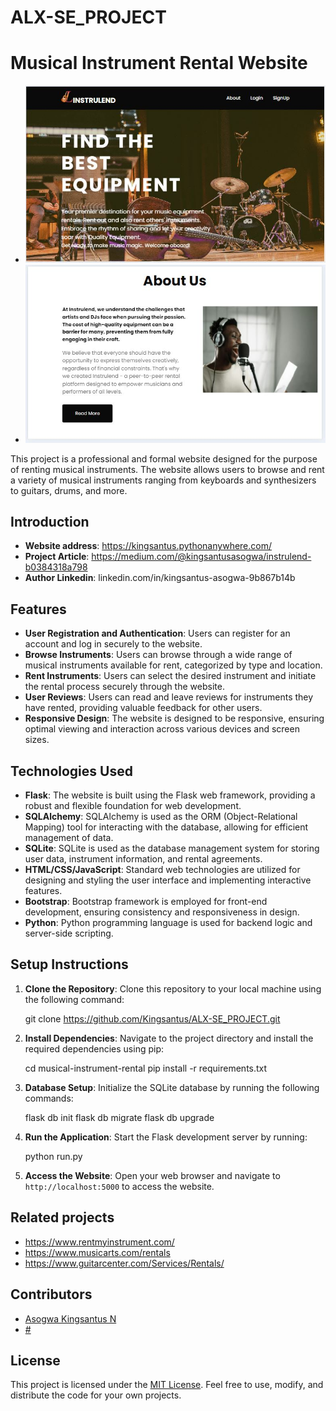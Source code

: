 # ALX-SE_PROJECT
# Musical Instrument Rental Website

- ![intro in index section](https://github.com/Kingsantus/ALX-SE_PROJECT/blob/main/instru1.JPG)
- ![about section in index page](https://github.com/Kingsantus/ALX-SE_PROJECT/blob/main/instru2.JPG)

This project is a professional and formal website designed for the purpose of renting musical instruments. The website allows users to browse and rent a variety of musical instruments ranging from keyboards and synthesizers to guitars, drums, and more.

## Introduction
- **Website address**: https://kingsantus.pythonanywhere.com/
- **Project Article**: https://medium.com/@kingsantusasogwa/instrulend-b0384318a798
- **Author Linkedin**: linkedin.com/in/kingsantus-asogwa-9b867b14b

## Features

- **User Registration and Authentication**: Users can register for an account and log in securely to the website.
- **Browse Instruments**: Users can browse through a wide range of musical instruments available for rent, categorized by type and location.
- **Rent Instruments**: Users can select the desired instrument and initiate the rental process securely through the website.
- **User Reviews**: Users can read and leave reviews for instruments they have rented, providing valuable feedback for other users.
- **Responsive Design**: The website is designed to be responsive, ensuring optimal viewing and interaction across various devices and screen sizes.

## Technologies Used

- **Flask**: The website is built using the Flask web framework, providing a robust and flexible foundation for web development.
- **SQLAlchemy**: SQLAlchemy is used as the ORM (Object-Relational Mapping) tool for interacting with the database, allowing for efficient management of data.
- **SQLite**: SQLite is used as the database management system for storing user data, instrument information, and rental agreements.
- **HTML/CSS/JavaScript**: Standard web technologies are utilized for designing and styling the user interface and implementing interactive features.
- **Bootstrap**: Bootstrap framework is employed for front-end development, ensuring consistency and responsiveness in design.
- **Python**: Python programming language is used for backend logic and server-side scripting.

## Setup Instructions

1. **Clone the Repository**: Clone this repository to your local machine using the following command:

    git clone https://github.com/Kingsantus/ALX-SE_PROJECT.git

2. **Install Dependencies**: Navigate to the project directory and install the required dependencies using pip:

    cd musical-instrument-rental
    pip install -r requirements.txt


3. **Database Setup**: Initialize the SQLite database by running the following commands:

    flask db init
    flask db migrate
    flask db upgrade


4. **Run the Application**: Start the Flask development server by running:

    python run.py


5. **Access the Website**: Open your web browser and navigate to `http://localhost:5000` to access the website.

## Related projects
- https://www.rentmyinstrument.com/
- https://www.musicarts.com/rentals
- https://www.guitarcenter.com/Services/Rentals/

## Contributors

- [Asogwa Kingsantus N](https://github.com/Kingsantus)
- [#](https://github.com/#)

## License

This project is licensed under the [MIT License](LICENSE). Feel free to use, modify, and distribute the code for your own projects.

 
